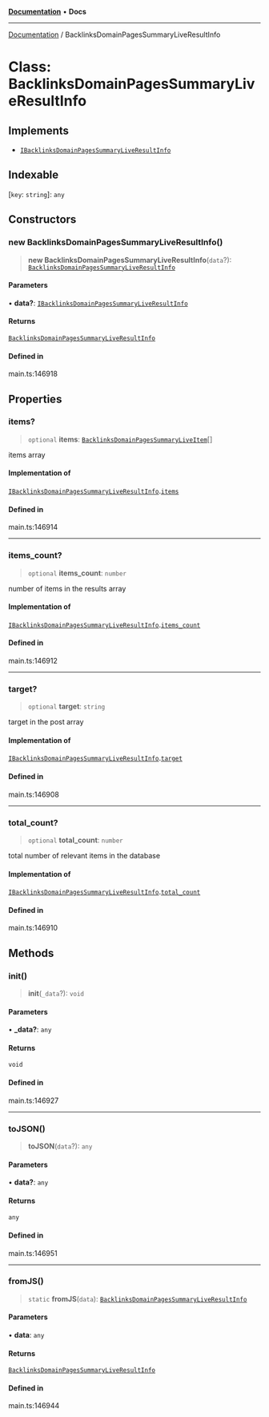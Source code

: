 [**Documentation**](../README.md) • **Docs**

***

[Documentation](../globals.md) / BacklinksDomainPagesSummaryLiveResultInfo

# Class: BacklinksDomainPagesSummaryLiveResultInfo

## Implements

- [`IBacklinksDomainPagesSummaryLiveResultInfo`](../interfaces/IBacklinksDomainPagesSummaryLiveResultInfo.md)

## Indexable

 \[`key`: `string`\]: `any`

## Constructors

### new BacklinksDomainPagesSummaryLiveResultInfo()

> **new BacklinksDomainPagesSummaryLiveResultInfo**(`data`?): [`BacklinksDomainPagesSummaryLiveResultInfo`](BacklinksDomainPagesSummaryLiveResultInfo.md)

#### Parameters

• **data?**: [`IBacklinksDomainPagesSummaryLiveResultInfo`](../interfaces/IBacklinksDomainPagesSummaryLiveResultInfo.md)

#### Returns

[`BacklinksDomainPagesSummaryLiveResultInfo`](BacklinksDomainPagesSummaryLiveResultInfo.md)

#### Defined in

main.ts:146918

## Properties

### items?

> `optional` **items**: [`BacklinksDomainPagesSummaryLiveItem`](BacklinksDomainPagesSummaryLiveItem.md)[]

items array

#### Implementation of

[`IBacklinksDomainPagesSummaryLiveResultInfo`](../interfaces/IBacklinksDomainPagesSummaryLiveResultInfo.md).[`items`](../interfaces/IBacklinksDomainPagesSummaryLiveResultInfo.md#items)

#### Defined in

main.ts:146914

***

### items\_count?

> `optional` **items\_count**: `number`

number of items in the results array

#### Implementation of

[`IBacklinksDomainPagesSummaryLiveResultInfo`](../interfaces/IBacklinksDomainPagesSummaryLiveResultInfo.md).[`items_count`](../interfaces/IBacklinksDomainPagesSummaryLiveResultInfo.md#items_count)

#### Defined in

main.ts:146912

***

### target?

> `optional` **target**: `string`

target in the post array

#### Implementation of

[`IBacklinksDomainPagesSummaryLiveResultInfo`](../interfaces/IBacklinksDomainPagesSummaryLiveResultInfo.md).[`target`](../interfaces/IBacklinksDomainPagesSummaryLiveResultInfo.md#target)

#### Defined in

main.ts:146908

***

### total\_count?

> `optional` **total\_count**: `number`

total number of relevant items in the database

#### Implementation of

[`IBacklinksDomainPagesSummaryLiveResultInfo`](../interfaces/IBacklinksDomainPagesSummaryLiveResultInfo.md).[`total_count`](../interfaces/IBacklinksDomainPagesSummaryLiveResultInfo.md#total_count)

#### Defined in

main.ts:146910

## Methods

### init()

> **init**(`_data`?): `void`

#### Parameters

• **\_data?**: `any`

#### Returns

`void`

#### Defined in

main.ts:146927

***

### toJSON()

> **toJSON**(`data`?): `any`

#### Parameters

• **data?**: `any`

#### Returns

`any`

#### Defined in

main.ts:146951

***

### fromJS()

> `static` **fromJS**(`data`): [`BacklinksDomainPagesSummaryLiveResultInfo`](BacklinksDomainPagesSummaryLiveResultInfo.md)

#### Parameters

• **data**: `any`

#### Returns

[`BacklinksDomainPagesSummaryLiveResultInfo`](BacklinksDomainPagesSummaryLiveResultInfo.md)

#### Defined in

main.ts:146944
